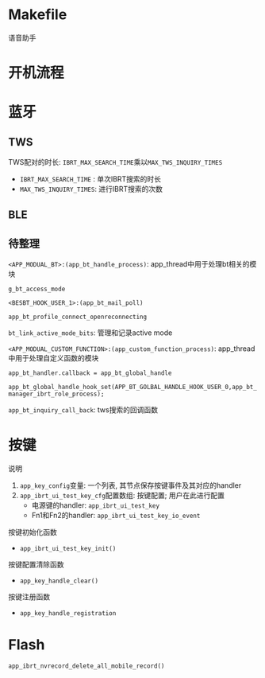 # Makefile

语音助手



# 开机流程



# 蓝牙

## TWS

TWS配对的时长: `IBRT_MAX_SEARCH_TIME`乘以`MAX_TWS_INQUIRY_TIMES`

* `IBRT_MAX_SEARCH_TIME` : 单次IBRT搜索的时长
* `MAX_TWS_INQUIRY_TIMES`:  进行IBRT搜索的次数

## BLE



## 待整理

`<APP_MODUAL_BT>:(app_bt_handle_process)`: app_thread中用于处理bt相关的模块

`g_bt_access_mode`

`<BESBT_HOOK_USER_1>:(app_bt_mail_poll)`

`app_bt_profile_connect_openreconnecting`

`bt_link_active_mode_bits`: 管理和记录active mode

`<APP_MODUAL_CUSTOM_FUNCTION>:(app_custom_function_process)`: app_thread中用于处理自定义函数的模块

`app_bt_handler.callback = app_bt_global_handle`

`app_bt_global_handle_hook_set(APP_BT_GOLBAL_HANDLE_HOOK_USER_0,app_bt_manager_ibrt_role_process);`

`app_bt_inquiry_call_back`: tws搜索的回调函数

# 按键

说明

1. `app_key_config`变量: 一个列表, 其节点保存按键事件及其对应的handler
2. `app_ibrt_ui_test_key_cfg`配置数组: 按键配置; 用户在此进行配置
   * 电源键的handler: `app_ibrt_ui_test_key`
   * Fn1和Fn2的handler: `app_ibrt_ui_test_key_io_event`

按键初始化函数

* `app_ibrt_ui_test_key_init()`

按键配置清除函数

* `app_key_handle_clear()`

按键注册函数

* `app_key_handle_registration`

# Flash

`app_ibrt_nvrecord_delete_all_mobile_record()`

